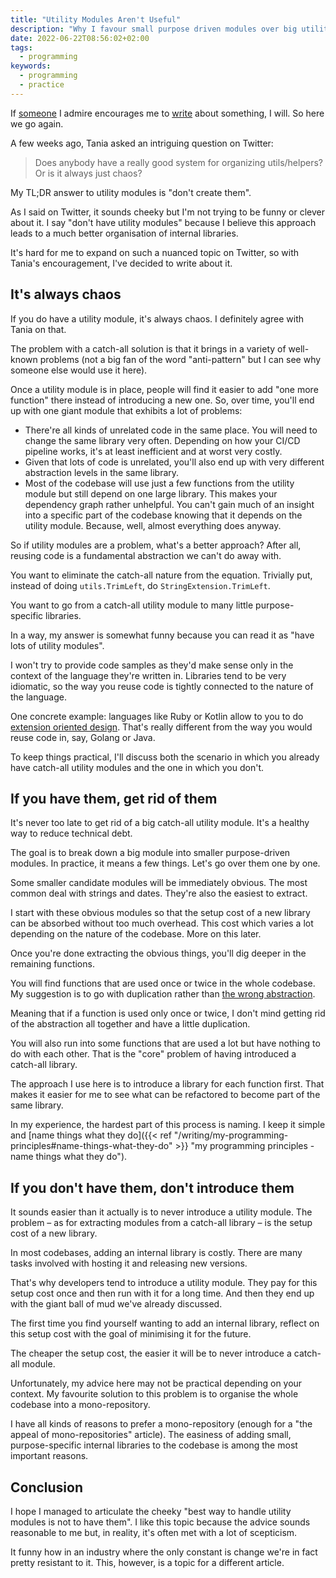 ```yaml
---
title: "Utility Modules Aren't Useful"
description: "Why I favour small purpose driven modules over big utility ones."
date: 2022-06-22T08:56:02+02:00
tags:
  - programming
keywords:
  - programming
  - practice
---
```


If [someone](https://twitter.com/taniarascia) I admire encourages me to
[write](https://twitter.com/taniarascia/status/1522337429881081856) about
something, I will. So here we go again.

A few weeks ago, Tania asked an intriguing question on Twitter:

> Does anybody have a really good system for organizing utils/helpers? Or is it
> always just chaos?

My TL;DR answer to utility modules is "don't create them".

As I said on Twitter, it sounds cheeky but I'm not trying to be funny or clever
about it. I say "don't have utility modules" because I believe this approach
leads to a much better organisation of internal libraries.

It's hard for me to expand on such a nuanced topic on Twitter, so with Tania's
encouragement, I've decided to write about it.

## It's always chaos

If you do have a utility module, it's always chaos. I definitely agree with
Tania on that.

The problem with a catch-all solution is that it brings in a variety of
well-known problems (not a big fan of the word "anti-pattern" but I can see why
someone else would use it here).

Once a utility module is in place, people will find it easier to add "one more
function" there instead of introducing a new one. So, over time, you'll end up
with one giant module that exhibits a lot of problems:

- There're all kinds of unrelated code in the same place. You will need to
  change the same library very often. Depending on how your CI/CD pipeline
  works, it's at least inefficient and at worst very costly.
- Given that lots of code is unrelated, you'll also end up with very different
  abstraction levels in the same library.
- Most of the codebase will use just a few functions from the utility module but
  still depend on one large library. This makes your dependency graph rather
  unhelpful. You can't gain much of an insight into a specific part of the
  codebase knowing that it depends on the utility module. Because, well, almost
  everything does anyway.

So if utility modules are a problem, what's a better approach? After all,
reusing code is a fundamental abstraction we can't do away with.

You want to eliminate the catch-all nature from the equation. Trivially put,
instead of doing `utils.TrimLeft`, do `StringExtension.TrimLeft`.

You want to go from a catch-all utility module to many little purpose-specific
libraries.

In a way, my answer is somewhat funny because you can read it as "have lots of
utility modules".

I won't try to provide code samples as they'd make sense only in the context of
the language they're written in. Libraries tend to be very idiomatic, so the way
you reuse code is tightly connected to the nature of the language.

One concrete example: languages like Ruby or Kotlin allow to you to do
[extension oriented
design](https://elizarov.medium.com/extension-oriented-design-13f4f27deaee).
That's really different from the way you would reuse code in, say, Golang or
Java.

To keep things practical, I'll discuss both the scenario in which you already
have catch-all utility modules and the one in which you don't.

## If you have them, get rid of them

It's never too late to get rid of a big catch-all utility module. It's a healthy
way to reduce technical debt.

The goal is to break down a big module into smaller purpose-driven modules. In
practice, it means a few things. Let's go over them one by one.

Some smaller candidate modules will be immediately obvious. The most common deal
with strings and dates. They're also the easiest to extract.

I start with these obvious modules so that the setup cost of a new library can
be absorbed without too much overhead. This cost which varies a lot depending on
the nature of the codebase. More on this later.

Once you're done extracting the obvious things, you'll dig deeper in the
remaining functions.

You will find functions that are used once or twice in the whole codebase. My
suggestion is to go with duplication rather than [the wrong
abstraction](https://sandimetz.com/blog/2016/1/20/the-wrong-abstraction).

Meaning that if a function is used only once or twice, I don't mind getting rid
of the abstraction all together and have a little duplication.

You will also run into some functions that are used a lot but have nothing to do
with each other. That is the "core" problem of having introduced a catch-all
library.

The approach I use here is to introduce a library for each function first. That
makes it easier for me to see what can be refactored to become part of the same
library.

In my experience, the hardest part of this process is naming. I keep it simple
and [name things what they do]({{< ref
"/writing/my-programming-principles#name-things-what-they-do" >}} "my
programming principles - name things what they do").

## If you don't have them, don't introduce them

It sounds easier than it actually is to never introduce a utility module. The
problem – as for extracting modules from a catch-all library – is the setup cost
of a new library.

In most codebases, adding an internal library is costly. There are many tasks
involved with hosting it and releasing new versions.

That's why developers tend to introduce a utility module. They pay for this
setup cost once and then run with it for a long time. And then they end up with
the giant ball of mud we've already discussed.

The first time you find yourself wanting to add an internal library, reflect on
this setup cost with the goal of minimising it for the future.

The cheaper the setup cost, the easier it will be to never introduce a catch-all
module.

Unfortunately, my advice here may not be practical depending on your context. My
favourite solution to this problem is to organise the whole codebase into a
mono-repository.

I have all kinds of reasons to prefer a mono-repository (enough for a "the
appeal of mono-repositories" article). The easiness of adding small,
purpose-specific internal libraries to the codebase is among the most important
reasons.

## Conclusion

I hope I managed to articulate the cheeky "best way to handle utility modules is
not to have them". I like this topic because the advice sounds reasonable to me
but, in reality, it's often met with a lot of scepticism.

It funny how in an industry where the only constant is change we're in fact
pretty resistant to it. This, however, is a topic for a different article.
